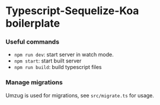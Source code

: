 # Typescript-Sequelize-Koa boilerplate

### Useful commands

* `npm run dev`: start server in watch mode.
* `npm start`: start built server
* `npm run build`: build typescript files

### Manage migrations
Umzug is used for migrations, see `src/migrate.ts` for usage.